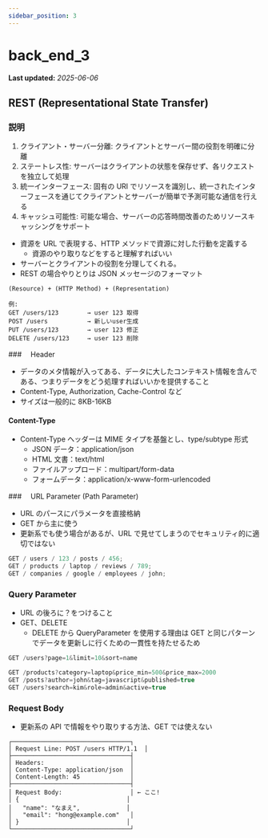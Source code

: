 ```yaml
---
sidebar_position: 3
---
```


# back_end_3

**Last updated:** _2025-06-06_

## REST (Representational State Transfer)

### 説明

1. クライアント・サーバー分離: クライアントとサーバー間の役割を明確に分離
2. ステートレス性: サーバーはクライアントの状態を保存せず、各リクエストを独立して処理
3. 統一インターフェース: 固有の URI でリソースを識別し、統一されたインターフェースを通じてクライアントとサーバーが簡単で予測可能な通信を行える
4. キャッシュ可能性: 可能な場合、サーバーの応答時間改善のためリソースキャッシングをサポート

- 資源を URL で表現する、HTTP メソッドで資源に対した行動を定義する
  - 資源のやり取りなどをすると理解すればいい
- サーバーとクライアントの役割を分理してくれる。
- REST の場合やりとりは JSON メッセージのフォーマット

```
(Resource) + (HTTP Method) + (Representation)

例:
GET /users/123        → user 123 取得
POST /users           → 新しいuser生成
PUT /users/123        → user 123 修正
DELETE /users/123     → user 123 削除
```

###　 Header

- データのメタ情報が入ってある、データに大したコンテキスト情報を含んである、つまりデータをどう処理すればいいかを提供すること
- Content-Type, Authorization, Cache-Control など
- サイズは一般的に 8KB-16KB

#### Content-Type

- Content-Type ヘッダーは MIME タイプを基盤とし、type/subtype 形式
  - JSON データ：application/json
  - HTML 文書：text/html
  - ファイルアップロード：multipart/form-data
  - フォームデータ：application/x-www-form-urlencoded

###　 URL Parameter (Path Parameter)

- URL のパースにパラメータを直接格納
- GET から主に使う
- 更新系でも使う場合があるが、URL で見せてしまうのでセキュリティ的に適切ではない

```javascript
GET / users / 123 / posts / 456;
GET / products / laptop / reviews / 789;
GET / companies / google / employees / john;
```

### Query Parameter

- URL の後ろに？をつけること
- GET、DELETE
  - DELETE から QueryParameter を使用する理由は GET と同じパターンでデータを更新しに行くための一貫性を持たせるため

```javascript
GET /users?page=1&limit=10&sort=name

GET /products?category=laptop&price_min=500&price_max=2000
GET /posts?author=john&tag=javascript&published=true
GET /users?search=kim&role=admin&active=true
```

### Request Body

- 更新系の API で情報をやり取りする方法、GET では使えない

```
┌─────────────────────────────────┐
│ Request Line: POST /users HTTP/1.1  │
├─────────────────────────────────┤
│ Headers:                        │
│ Content-Type: application/json  │
│ Content-Length: 45              │
├─────────────────────────────────┤
│ Request Body:                   │ ← ここ!
│ {                              │
│   "name": "なまえ",             │
│   "email": "hong@example.com"   │
│ }                              │
└─────────────────────────────────┘
```
